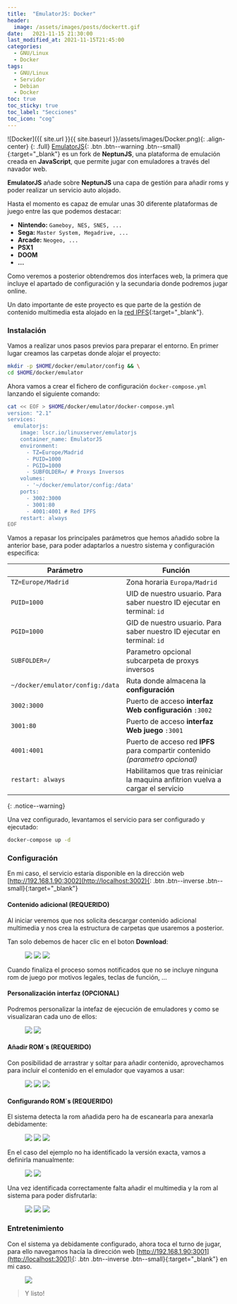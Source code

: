 ```yaml
---
title:  "EmulatorJS: Docker"
header:
  image: /assets/images/posts/dockertt.gif
date:   2021-11-15 21:30:00
last_modified_at: 2021-11-15T21:45:00
categories:
  - GNU/Linux
  - Docker
tags:
  - GNU/Linux
  - Servidor
  - Debian
  - Docker
toc: true
toc_sticky: true
toc_label: "Secciones"
toc_icon: "cog"
---
```


![Docker]({{ site.url }}{{ site.baseurl }}/assets/images/Docker.png){: .align-center}
{: .full}
[EmulatorJS](https://github.com/linuxserver/emulatorjs){: .btn .btn--warning .btn--small}{:target="_blank"} es un fork de **NeptunJS**, una plataforma de emulación creada en **JavaScript**, que permite jugar con emuladores a través del navador web.

**EmulatorJS** añade sobre **NeptunJS** una capa de gestión para añadir roms y poder realizar un servicio auto alojado.

Hasta el momento es capaz de emular unas 30 diferente plataformas de juego entre las que podemos destacar:

 * **Nintendo:** `Gameboy, NES, SNES, ...`
 * **Sega:** `Master System, Megadrive, ...`
 * **Arcade:** `Neogeo, ...`
 * **PSX1**
 * **DOOM**
 * **...**

Como veremos a posterior obtendremos dos interfaces web, la primera que incluye el apartado de configuración y la secundaria donde podremos jugar online. 

Un dato importante de este proyecto es que parte de la gestión de contenido multimedia esta alojado en la [red IPFS](https://lordpedal.github.io/gnu/linux/docker/ipfs-docker/){:target="_blank"}.

### Instalación

Vamos a realizar unos pasos previos para preparar el entorno. En primer lugar creamos las carpetas donde alojar el proyecto:

```bash
mkdir -p $HOME/docker/emulator/config && \
cd $HOME/docker/emulator
```

Ahora vamos a crear el fichero de configuración `docker-compose.yml` lanzando el siguiente comando:

```bash
cat << EOF > $HOME/docker/emulator/docker-compose.yml
version: "2.1"
services:
  emulatorjs:
    image: lscr.io/linuxserver/emulatorjs
    container_name: EmulatorJS
    environment:
      - TZ=Europe/Madrid
      - PUID=1000
      - PGID=1000
      - SUBFOLDER=/ # Proxys Inversos
    volumes:
      - '~/docker/emulator/config:/data'
    ports:
      - 3002:3000
      - 3001:80
      - 4001:4001 # Red IPFS
    restart: always
EOF
```

Vamos a repasar los principales parámetros que hemos añadido sobre la anterior base, para poder adaptarlos a nuestro sistema y configuración especifica:

| Parámetro | Función |
| ------ | ------ |
| `TZ=Europe/Madrid` | Zona horaria `Europa/Madrid` |
| `PUID=1000` | UID de nuestro usuario. Para saber nuestro ID ejecutar en terminal: `id` |
| `PGID=1000` | GID de nuestro usuario. Para saber nuestro ID ejecutar en terminal: `id` |
| `SUBFOLDER=/` | Parametro opcional subcarpeta de proxys inversos |
| `~/docker/emulator/config:/data` | Ruta donde almacena la **configuración** |
| `3002:3000` | Puerto de acceso **interfaz Web configuración** `:3002` |
| `3001:80` | Puerto de acceso **interfaz Web juego** `:3001` |
| `4001:4001` | Puerto de acceso red **IPFS** para compartir contenido *(parametro opcional)* |
| `restart: always` | Habilitamos que tras reiniciar la maquina anfitrion vuelva a cargar el servicio |
{: .notice--warning}

Una vez configurado, levantamos el servicio para ser configurado y ejecutado:

```bash
docker-compose up -d
```

### Configuración

En mi caso, el servicio estaría disponible en la dirección web [http://192.168.1.90:3002](http://localhost:3002){: .btn .btn--inverse .btn--small}{:target="_blank"}

#### Contenido adicional **(REQUERIDO)**

Al iniciar veremos que nos solicita descargar contenido adicional multimedia y nos crea la estructura de carpetas que usaremos a posterior.

Tan solo debemos de hacer clic en el boton **Download**:

<figure class="third">
    <a href="/assets/images/posts/retrodock01.png"><img src="/assets/images/posts/retrodock01.png"></a>
    <a href="/assets/images/posts/retrodock02.png"><img src="/assets/images/posts/retrodock02.png"></a>
    <a href="/assets/images/posts/retrodock03.png"><img src="/assets/images/posts/retrodock03.png"></a>
</figure>

Cuando finaliza el proceso somos notificados que no se incluye ninguna rom de juego por motivos legales, teclas de función, ...

#### Personalización interfaz **(OPCIONAL)**

Podremos personalizar la intefaz de ejecución de emuladores y como se visualizaran cada uno de ellos:

<figure class="half">
    <a href="/assets/images/posts/retrodock04.png"><img src="/assets/images/posts/retrodock04.png"></a>
    <a href="/assets/images/posts/retrodock05.png"><img src="/assets/images/posts/retrodock05.png"></a>
</figure>

#### Añadir ROM´s **(REQUERIDO)**

Con posibilidad de arrastrar y soltar para añadir contenido, aprovechamos para incluir el contenido en el emulador que vayamos a usar:

<figure class="third">
    <a href="/assets/images/posts/retrodock06.png"><img src="/assets/images/posts/retrodock06.png"></a>
    <a href="/assets/images/posts/retrodock07.png"><img src="/assets/images/posts/retrodock07.png"></a>
    <a href="/assets/images/posts/retrodock08.png"><img src="/assets/images/posts/retrodock08.png"></a>
</figure>

#### Configurando ROM´s **(REQUERIDO)**

El sistema detecta la rom añadida pero ha de escanearla para anexarla debidamente:

<figure class="third">
    <a href="/assets/images/posts/retrodock09.png"><img src="/assets/images/posts/retrodock09.png"></a>
    <a href="/assets/images/posts/retrodock10.png"><img src="/assets/images/posts/retrodock10.png"></a>
    <a href="/assets/images/posts/retrodock11.png"><img src="/assets/images/posts/retrodock11.png"></a>
</figure>

En el caso del ejemplo no ha identificado la versión exacta, vamos a definirla manualmente:

<figure class="half">
    <a href="/assets/images/posts/retrodock12.png"><img src="/assets/images/posts/retrodock12.png"></a>
    <a href="/assets/images/posts/retrodock13.png"><img src="/assets/images/posts/retrodock13.png"></a>
</figure>

Una vez identificada correctamente falta añadir el multimedia y la rom al sistema para poder disfrutarla:

<figure class="third">
    <a href="/assets/images/posts/retrodock14.png"><img src="/assets/images/posts/retrodock14.png"></a>
    <a href="/assets/images/posts/retrodock15.png"><img src="/assets/images/posts/retrodock15.png"></a>
    <a href="/assets/images/posts/retrodock16.png"><img src="/assets/images/posts/retrodock16.png"></a>
</figure>

### Entretenimiento

Con el sistema ya debidamente configurado, ahora toca el turno de jugar, para ello navegamos hacía la dirección web [http://192.168.1.90:3001](http://localhost:3001){: .btn .btn--inverse .btn--small}{:target="_blank"} en mi caso.

<figure>
    <a href="/assets/images/posts/retrodock17.png"><img src="/assets/images/posts/retrodock17.png"></a>
</figure>

> Y listo!
